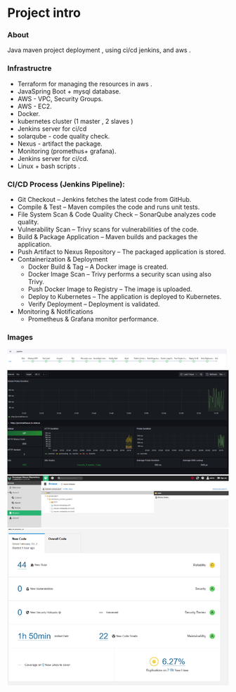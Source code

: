 # Project intro
### About

Java maven project deployment , using ci/cd jenkins, and aws .
### Infrastructre 
- Terraform for managing the resources in aws .
- JavaSpring Boot + mysql database.
- AWS - VPC, Security Groups.
- AWS - EC2.
- Docker.
- kubernetes cluster  (1 master , 2 slaves )
- Jenkins server for ci/cd 
- solarqube - code quality check.
- Nexus -  artifact the package.
- Monitoring (promethus+ grafana).
- Jenkins server for ci/cd.
- Linux + bash scripts .

### CI/CD Process (Jenkins Pipeline):

- Git Checkout – Jenkins fetches the latest code from GitHub.
- Compile & Test – Maven compiles the code and runs unit tests.
- File System Scan & Code Quality Check – SonarQube analyzes code quality.
- Vulnerability Scan – Trivy scans for vulnerabilities of the code.
- Build & Package Application – Maven builds and packages the application.
- Push Artifact to Nexus Repository – The packaged application is stored.
- Containerization & Deployment
	- Docker Build & Tag – A Docker image is created.
	- Docker Image Scan – Trivy performs a security scan using also Trivy.
	- Push Docker Image to Registry – The image is uploaded.
	- Deploy to Kubernetes – The application is deployed to Kubernetes.
	- Verify Deployment – Deployment is validated.
- Monitoring & Notifications
	- Prometheus & Grafana monitor performance.

### Images
![screenshot](pipeline_result.png)
![screenshot](grafana.png)
![screenshot](nexus.png)
![screenshot](sonarqube.png)
